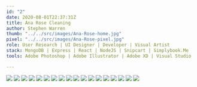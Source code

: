 ```yaml
---
id: "2"
date: 2020-08-01T22:37:31Z
title: Ana Rose Cleaning
author: Stephen Warren
thumb: "../../src/images/Ana-Rose-home.jpg"
pixel: "../../src/images/Ana-Rose-pixel.jpg"
role: User Research | UI Designer | Developer | Visual Artist
stack: MongoDB | Express | React | NodeJS | Snipcart | Simplybook.Me
tools: Adobe Photoshop | Adobe Illustrator | Adobe XD | Visual Studio

---
```

![](../../src/images/Ana-Rose-home.jpg)
![](../../src/images/Ana-Rose-home.png)
![](../../src/images/Ana-Rose-sign-in.png)
![](../../src/images/Ana-Rose-get-started.png)
![](../../src/images/Ana-Rose-services.png)
![](../../src/images/Ana-Rose-commercial.png)
![](../../src/images/Ana-Rose-modal-one.png)
![](../../src/images/Ana-Rose-modal-two.png)
![](../../src/images/Ana-Rose-residential.png)
![](../../src/images/Ana-Rose-packages.png)
![](../../src/images/Ana-Rose-quote.png)
![](../../src/images/Ana-Rose-book-service.png)
![](../../src/images/Ana-Rose-home.png)
![](../../src/images/Ana-Rose-products.png)
![](../../src/images/Ana-Rose-checkout.png)
![](../../src/images/Ana-Rose-faq.png)
![](../../src/images/Ana-Rose-questions.png)
![](../../src/images/Ana-Rose-answers.png)